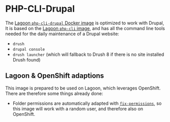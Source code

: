 # PHP-CLI-Drupal

The [Lagoon `php-cli-drupal` Docker image](https://github.com/amazeeio/lagoon/blob/master/images/php/cli-drupal/Dockerfile) is optimized to work with Drupal, It is based on the [Lagoon `php-cli` image](./), and has all the command line tools needed for the daily maintenance of a Drupal website:

* `drush`
* `drupal console`
* `drush launcher` \(which will fallback to Drush 8 if there is no site installed Drush found\)

## Lagoon & OpenShift adaptions

This image is prepared to be used on Lagoon, which leverages OpenShift. There are therefore some things already done:

* Folder permissions are automatically adapted with [`fix-permissions`](https://github.com/sclorg/s2i-base-container/blob/master/core/root/usr/bin/fix-permissions), so this image will work with a random user, and therefore also on OpenShift.

